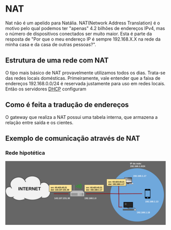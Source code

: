 # NAT

Nat não é um apelido para Natália. NAT(Network Address Translation) é o motivo pelo qual podemos ter "apenas" 4.2 bilhões de endereços IPv4, mas o número de dispositivos conectados ser muito maior.
Esta é parte da resposta de "Por que o meu endereço IP é sempre 192.168.X.X na rede da minha casa e da casa de outras pessoas?".

## Estrutura de uma rede com NAT

O tipo mais básico de NAT provavelmente utilizamos todos os dias. Trata-se das redes locais domésticas.
Primeiramente, vale entender que a faixa de endereços 192.168.0.0/24 é reservada justamente para uso em redes locais. Então os servidores [DHCP](dhcp.md) configuram

## Como é feita a tradução de endereços

O gateway que realiza a NAT possui uma tabela interna, que armazena a relação entre saída e os cientes.

## Exemplo de comunicação através de NAT

### Rede hipotética

![Rede](../.gitbook/assets/redes/nat.png)


